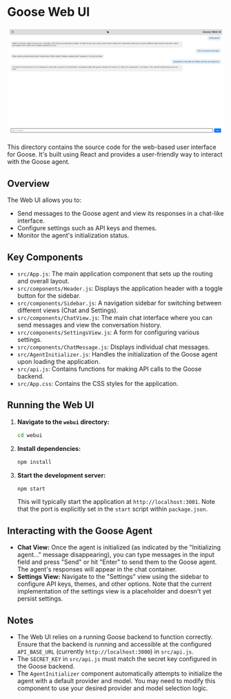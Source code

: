 # Goose Web UI

![screenshot.png](screenshot.png)

This directory contains the source code for the web-based user interface for Goose. It's built using React and provides a user-friendly way to interact with the Goose agent.

## Overview

The Web UI allows you to:

- Send messages to the Goose agent and view its responses in a chat-like interface.
- Configure settings such as API keys and themes.
- Monitor the agent's initialization status.

## Key Components

- `src/App.js`: The main application component that sets up the routing and overall layout.
- `src/components/Header.js`:  Displays the application header with a toggle button for the sidebar.
- `src/components/Sidebar.js`:  A navigation sidebar for switching between different views (Chat and Settings).
- `src/components/ChatView.js`:  The main chat interface where you can send messages and view the conversation history.
- `src/components/SettingsView.js`:  A form for configuring various settings.
- `src/components/ChatMessage.js`: Displays individual chat messages.
- `src/AgentInitializer.js`: Handles the initialization of the Goose agent upon loading the application.
- `src/api.js`: Contains functions for making API calls to the Goose backend.
- `src/App.css`: Contains the CSS styles for the application.

## Running the Web UI

1.  **Navigate to the `webui` directory:**

    ```bash
    cd webui
    ```

2.  **Install dependencies:**

    ```bash
    npm install
    ```

3.  **Start the development server:**

    ```bash
    npm start
    ```

    This will typically start the application at `http://localhost:3001`.  Note that the port is explicitly set in the `start` script within `package.json`.

## Interacting with the Goose Agent

-   **Chat View:**  Once the agent is initialized (as indicated by the "Initializing agent..." message disappearing), you can type messages in the input field and press "Send" or hit "Enter" to send them to the Goose agent. The agent's responses will appear in the chat container.
-   **Settings View:**  Navigate to the "Settings" view using the sidebar to configure API keys, themes, and other options.  Note that the current implementation of the settings view is a placeholder and doesn't yet persist settings.

## Notes

-   The Web UI relies on a running Goose backend to function correctly. Ensure that the backend is running and accessible at the configured `API_BASE_URL` (currently `http://localhost:3000`) in `src/api.js`.
-   The `SECRET_KEY` in `src/api.js` must match the secret key configured in the Goose backend.
-   The `AgentInitializer` component automatically attempts to initialize the agent with a default provider and model. You may need to modify this component to use your desired provider and model selection logic.
